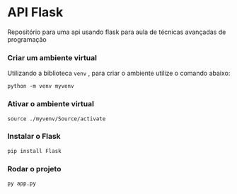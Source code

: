 # API Flask
Repositório para uma api usando flask para aula de técnicas avançadas de programação


### Criar um ambiente virtual 
Utilizando a biblioteca `venv` , para criar o ambiente utilize o comando abaixo:

`python -m venv myvenv`

### Ativar o ambiente virtual

`source ./myvenv/Source/activate`

### Instalar o Flask

`pip install Flask`

### Rodar o projeto

`py app.py`
